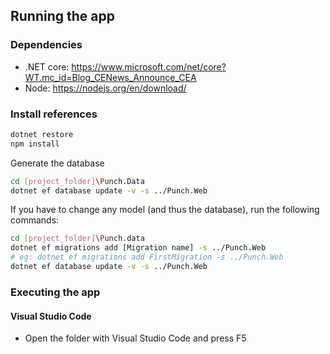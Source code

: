 ## Running the app

### Dependencies
- .NET core: https://www.microsoft.com/net/core?WT.mc_id=Blog_CENews_Announce_CEA
- Node: https://nodejs.org/en/download/

### Install references
```bash
dotnet restore
npm install
```

Generate the database
```bash
cd [project_folder]\Punch.Data
dotnet ef database update -v -s ../Punch.Web
```

If you have to change any model (and thus the database), run the following commands:

```bash
cd [project_folder]\Punch.data
dotnet ef migrations add [Migration name] -s ../Punch.Web
# eg: dotnet ef migrations add FirstMigration -s ../Punch.Web
dotnet ef database update -v -s ../Punch.Web
```

### Executing the app

#### Visual Studio Code
- Open the folder with Visual Studio Code and press F5
